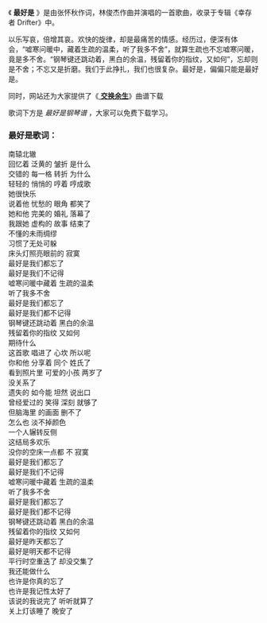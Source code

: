 

《 **最好是** 》是由张怀秋作词，林俊杰作曲并演唱的一首歌曲，收录于专辑《幸存者 Drifter》中。

以乐写哀，倍增其哀。欢快的旋律，却是最痛苦的情感。经历过，便深有体会，“嘘寒问暖中，藏着生疏的温柔，听了我多不舍”，就算生疏也不忘嘘寒问暖，竟是多不舍。“钢琴键还跳动着，黑白的余温，残留着你的指纹，又如何”，忘却则是不舍；不忘又是折磨。我们于此挣扎，我们也很复杂。最好是，偏偏只能是最好是。

同时，网站还为大家提供了《[ **交换余生**](Music-12126-交换余生-林俊杰最新单曲.html "交换余生")》曲谱下载

歌词下方是 _最好是钢琴谱_ ，大家可以免费下载学习。

### 最好是歌词：

南辕北辙  
回忆着 泛黄的 皱折 是什么  
交错的 每一格 转折 为什么  
轻轻的 悄悄的 哼着 哼成歌  
她很快乐  
说着他 忧愁的 眼角 都笑了  
她和他 完美的 婚礼 落幕了  
我跟她 虚构的 故事 结束了  
不懂的未雨绸缪  
习惯了无处可躲  
床头灯照亮眼前的 寂寞  
最好是我们都忘了  
最好是我们不记得  
嘘寒问暖中藏着 生疏的温柔  
听了我多不舍  
最好是我们都忘了  
最好是我们都不记得  
钢琴键还跳动着 黑白的余温  
残留着你的指纹 又如何  
期待什么  
这首歌 唱进了 心坎 所以呢  
你和他 分享着 同个 姓氏了  
看到照片里 可爱的小孩 两岁了  
没关系了  
遗失的 如今能 坦然 说出口  
曾经爱过的 笑得 深刻 就够了  
但脑海里 的画面 删不了  
怎么也 淡不掉颜色  
一个人辗转反侧  
这结局多欢乐  
没你的空床一点都 不 寂寞  
最好是我们都忘了  
最好是我们不记得  
嘘寒问暖中藏着 生疏的温柔  
听了我多不舍  
最好是我们都忘了  
最好是我们都不记得  
钢琴键还跳动着 黑白的余温  
残留着你的指纹 又如何  
最好是昨天都忘了  
最好是明天都不记得  
平行时空重迭了 却没交集了  
我还能做什么  
也许是你真的忘了  
也许是我记性太好了  
该说的我说完了 听听就算了  
关上灯该睡了 晚安了

